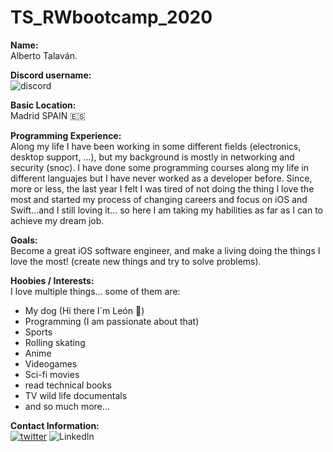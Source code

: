 # TS_RWbootcamp_2020 


**Name:**  
Alberto Talaván.  

**Discord username:**  
![discord](https://img.shields.io/badge/-TS:%20Alberto%20Talavan-00ACEE.svg?style=social&logo=discord) 

**Basic Location:**  
Madrid SPAIN 🇪🇸  

**Programming Experience:**  
Along my life I have been working in some different fields (electronics, desktop support, ...), but my background is mostly in networking and security (snoc).
I have done some programming courses along my life in different languajes but I have never worked as a developer before.
Since, more or less, the last year I felt I was tired of not doing the thing I love the most and started my process of changing careers and focus on iOS and Swift...and I still loving it... so here I am taking my habilities as far as I can to achieve my dream job.  

**Goals:**  
Become a great iOS software engineer, and make a living doing the things I love the most! (create new things and try to solve problems).  

**Hoobies / Interests:**  
I love multiple things... some of them are:  
 - My dog (Hi there I´m León 🐶)
 - Programming (I am passionate about that) 
 - Sports 
 - Rolling skating 
 - Anime
 - Videogames 
 - Sci-fi movies 
 - read technical books 
 - TV wild life documentals 
 - and so much more...  
  
  
**Contact Information:**  
[![twitter](https://img.shields.io/badge/-@AlbertoTalavan-00ACEE.svg?style=social&logo=twitter)](https://twitter.com/albertotalavan)
![LinkedIn](https://img.shields.io/badge/-@AlbertoTalavan-00ACEE.svg?style=social&logo=linkedin)

